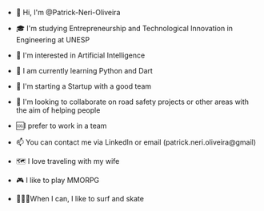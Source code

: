 - 👋 Hi, I'm @Patrick-Neri-Oliveira

- 🎓 I'm studying Entrepreneurship and Technological Innovation in Engineering at UNESP

- 👀 I'm interested in Artificial Intelligence

- 🌱 I am currently learning Python and Dart

- 🚀 I'm starting a Startup with a good team

- 💞️ I'm looking to collaborate on road safety projects or other areas with the aim of helping people

- 🆒I prefer to work in a team

- 📫 You can contact me via LinkedIn or email (patrick.neri.oliveira@gmail)

- 🗺 I love traveling with my wife

- 🎮 I like to play MMORPG

- 🏄🏽‍♂️When I can, I like to surf and skate

